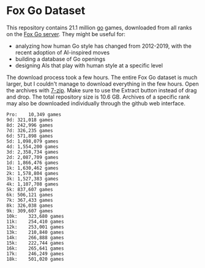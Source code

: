 # Fox Go Dataset
This repository contains 21.1 million [go](https://en.wikipedia.org/wiki/Go_(game)) games, downloaded from all ranks on the [Fox Go server](http://www.foxwq.com/). They might be useful for:
- analyzing how human Go style has changed from 2012-2019, with the recent adoption of AI-inspired moves
- building a database of Go openings
- designing AIs that play with human style at a specific level

The download process took a few hours. The entire Fox Go dataset is much larger, but I couldn't manage to download everything in the few hours. Open the archives with [7-zip](http://www.7-zip.org/). Make sure to use the Extract button instead of drag and drop. The total repository size is 10.6 GB. Archives of a specific rank may also be downloaded individually through the github web interface.

    Pro:	10,349 games
    9d:	321,018 games
    8d:	242,996 games
    7d:	326,235 games
    6d:	571,898 games
    5d:	1,098,079 games
    4d:	1,554,200 games
    3d:	2,358,734 games
    2d:	2,087,709 games
    1d:	1,866,476 games
    1k:	1,630,462 games
    2k:	1,578,804 games
    3k:	1,527,383 games
    4k:	1,107,708 games
    5k:	837,607 games
    6k:	506,121 games
    7k:	367,433 games
    8k:	326,038 games
    9k:	309,607 games
    10k:	323,680 games
    11k:	254,410 games
    12k:	253,001 games
    13k:	210,840 games
    14k:	266,888 games
    15k:	222,744 games
    16k:	265,641 games
    17k:	246,249 games
    18k:	501,020 games
